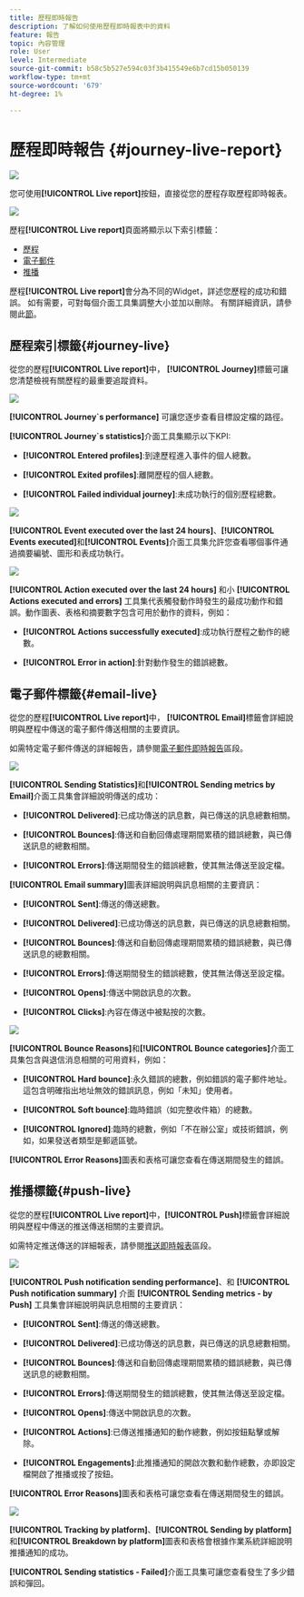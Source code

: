 ```yaml
---
title: 歷程即時報告
description: 了解如何使用歷程即時報表中的資料
feature: 報告
topic: 內容管理
role: User
level: Intermediate
source-git-commit: b58c5b527e594c03f3b415549e6b7cd15b050139
workflow-type: tm+mt
source-wordcount: '679'
ht-degree: 1%

---
```


# 歷程即時報告 {#journey-live-report}

![](../assets/do-not-localize/badge.png)

您可使用&#x200B;**[!UICONTROL Live report]**&#x200B;按鈕，直接從您的歷程存取歷程即時報表。

![](../assets/report_1.png)

歷程&#x200B;**[!UICONTROL Live report]**&#x200B;頁面將顯示以下索引標籤：

* [歷程](#journey-live)
* [電子郵件](#email-live)
* [推播](#push-live)

歷程&#x200B;**[!UICONTROL Live report]**&#x200B;會分為不同的Widget，詳述您歷程的成功和錯誤。 如有需要，可對每個介面工具集調整大小並加以刪除。 有關詳細資訊，請參閱此[節](live-report.md#modify-dashboard)。

## 歷程索引標籤{#journey-live}

從您的歷程&#x200B;**[!UICONTROL Live report]**&#x200B;中， **[!UICONTROL Journey]**&#x200B;標籤可讓您清楚檢視有關歷程的最重要追蹤資料。

![](../assets/report_journey_2.png)

**[!UICONTROL Journey`s performance]** 可讓您逐步查看目標設定檔的路徑。

**[!UICONTROL Journey`s statistics]**&#x200B;介面工具集顯示以下KPI:

* **[!UICONTROL Entered profiles]**:到達歷程進入事件的個人總數。

* **[!UICONTROL Exited profiles]**:離開歷程的個人總數。

* **[!UICONTROL Failed individual journey]**:未成功執行的個別歷程總數。

![](../assets/report_journey_3.png)

**[!UICONTROL Event executed over the last 24 hours]**、**[!UICONTROL Events executed]**&#x200B;和&#x200B;**[!UICONTROL Events]**&#x200B;介面工具集允許您查看哪個事件通過摘要編號、圖形和表成功執行。

![](../assets/report_journey_4.png)

**[!UICONTROL Action executed over the last 24 hours]** 和小 **[!UICONTROL Actions executed and errors]** 工具集代表觸發動作時發生的最成功動作和錯誤。動作圖表、表格和摘要數字包含可用於動作的資料，例如：

* **[!UICONTROL Actions successfully executed]**:成功執行歷程之動作的總數。

* **[!UICONTROL Error in action]**:針對動作發生的錯誤總數。

## 電子郵件標籤{#email-live}

從您的歷程&#x200B;**[!UICONTROL Live report]**&#x200B;中， **[!UICONTROL Email]**&#x200B;標籤會詳細說明與歷程中傳送的電子郵件傳送相關的主要資訊。

如需特定電子郵件傳送的詳細報告，請參閱[電子郵件即時報告](email-live-report.md)區段。

![](../assets/report_email_1.png)

**[!UICONTROL Sending Statistics]**&#x200B;和&#x200B;**[!UICONTROL Sending metrics by Email]**&#x200B;介面工具集會詳細說明傳送的成功：

* **[!UICONTROL Delivered]**:已成功傳送的訊息數，與已傳送的訊息總數相關。

* **[!UICONTROL Bounces]**:傳送和自動回傳處理期間累積的錯誤總數，與已傳送訊息的總數相關。

* **[!UICONTROL Errors]**:傳送期間發生的錯誤總數，使其無法傳送至設定檔。

<!--Hard and bounce - by Email-->

**[!UICONTROL Email summary]**&#x200B;圖表詳細說明與訊息相關的主要資訊：

* **[!UICONTROL Sent]**:傳送的傳送總數。

* **[!UICONTROL Delivered]**:已成功傳送的訊息數，與已傳送的訊息總數相關。

* **[!UICONTROL Bounces]**:傳送和自動回傳處理期間累積的錯誤總數，與已傳送訊息的總數相關。

* **[!UICONTROL Errors]**:傳送期間發生的錯誤總數，使其無法傳送至設定檔。

* **[!UICONTROL Opens]**:傳送中開啟訊息的次數。

* **[!UICONTROL Clicks]**:內容在傳送中被點按的次數。

![](../assets/report_email_2.png)

**[!UICONTROL Bounce Reasons]**&#x200B;和&#x200B;**[!UICONTROL Bounce categories]**&#x200B;介面工具集包含與退信消息相關的可用資料，例如：

* **[!UICONTROL Hard bounce]**:永久錯誤的總數，例如錯誤的電子郵件地址。這包含明確指出地址無效的錯誤訊息，例如「未知」使用者。

* **[!UICONTROL Soft bounce]**:臨時錯誤（如完整收件箱）的總數。

* **[!UICONTROL Ignored]**:臨時的總數，例如「不在辦公室」或技術錯誤，例如，如果發送者類型是郵遞區號。

**[!UICONTROL Error Reasons]**&#x200B;圖表和表格可讓您查看在傳送期間發生的錯誤。

## 推播標籤{#push-live}

從您的歷程&#x200B;**[!UICONTROL Live report]**&#x200B;中，**[!UICONTROL Push]**&#x200B;標籤會詳細說明與歷程中傳送的推送傳送相關的主要資訊。

如需特定推送傳送的詳細報表，請參閱[推送即時報表](push-live-report.md)區段。

![](../assets/report_push_1.png)

**[!UICONTROL Push notification sending performance]**、和 **[!UICONTROL Push notification summary]** 介面 **[!UICONTROL Sending metrics - by Push]** 工具集會詳細說明與訊息相關的主要資訊：

* **[!UICONTROL Sent]**:傳送的傳送總數。

* **[!UICONTROL Delivered]**:已成功傳送的訊息數，與已傳送的訊息總數相關。

* **[!UICONTROL Bounces]**:傳送和自動回傳處理期間累積的錯誤總數，與已傳送訊息的總數相關。

* **[!UICONTROL Errors]**:傳送期間發生的錯誤總數，使其無法傳送至設定檔。

* **[!UICONTROL Opens]**:傳送中開啟訊息的次數。

* **[!UICONTROL Actions]**:已傳送推播通知的動作總數，例如按鈕點擊或解除。

* **[!UICONTROL Engagements]**:此推播通知的開啟次數和動作總數，亦即設定檔開啟了推播或按了按鈕。

**[!UICONTROL Error Reasons]**&#x200B;圖表和表格可讓您查看在傳送期間發生的錯誤。

![](../assets/report_push_2.png)

**[!UICONTROL Tracking by platform]**、**[!UICONTROL Sending by platform]**&#x200B;和&#x200B;**[!UICONTROL Breakdown by platform]**&#x200B;圖表和表格會根據作業系統詳細說明推播通知的成功。

**[!UICONTROL Sending statistics - Failed]**&#x200B;介面工具集可讓您查看發生了多少錯誤和彈回。
